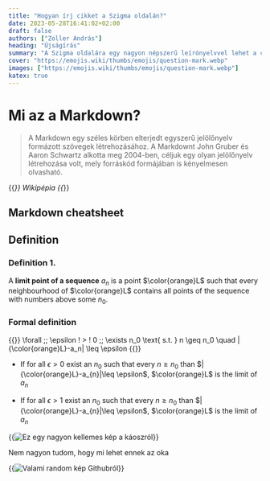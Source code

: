 ```yaml
---
title: "Hogyan írj cikket a Szigma oldalán?"
date: 2023-05-28T16:41:02+02:00
draft: false 
authors: ["Zoller András"]
heading: "Újságírás"
summary: "A Szigma oldalára egy nagyon népszerű leírónyelvvel lehet a cikkeket készíteni, amelyet Markdownnak hívnak. Ebben a cikkben küröljárjuk, hogy pontosan hogyan kell csinálni"
cover: "https://emojis.wiki/thumbs/emojis/question-mark.webp"
images: ["https://emojis.wiki/thumbs/emojis/question-mark.webp"]
katex: true 
---
```


# Mi az a Markdown?
> A Markdown egy széles körben elterjedt egyszerű jelölőnyelv formázott szövegek létrehozásához. A Markdownt John Gruber és Aaron Schwartz alkotta meg 2004-ben, céljuk egy olyan jelölőnyelv létrehozása volt, mely forráskód formájában is kényelmesen olvasható.

{{<cite>}} Wikipépia {{</cite>}}

## Markdown cheatsheet


## Definition

### Definition 1.

A **limit point of a sequence** $a_{n}$ is a point $\color{orange}L$ such that every neighbourhood of $\color{orange}L$ contains all points of the sequence with numbers above some $n_{0}$.

### Formal definition 
{{<formula>}}
\forall \;\; \epsilon \! > \! 0 \;\; \exists n_0 \text{ s.t. } n \geq n_0 \quad |{\color{orange}L}-a_n| \leq \epsilon
{{</formula>}}

- If for all $\epsilon>0$ exist an $n_{0}$ such that every $n \geq n_{0}$  than $|{\color{orange}L}-a_{n}|\leq \epsilon$, $\color{orange}L$ is the limit of $a_{n}$

- If for all $\epsilon>1$ exist an $n_{0}$ such that every $n \geq n_{0}$  than $|{\color{orange}L}-a_{n}|\leq \epsilon$, $\color{orange}L$ is the limit of $a_{n}$

{{<image src="http://csodafizika.hu/ds/ds.jpg" alt="Ez egy nagyon kellemes kép a káoszról">}}

Nem nagyon tudom, hogy mi lehet ennek az oka 

{{<image src="https://user-images.githubusercontent.com/81006960/142606746-3d6191e3-d8f0-465f-9aef-070dc6c88958.png" alt="Valami random kép Githubról">}}
